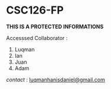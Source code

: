 # CSC126-FP
**THIS IS A PROTECTED INFORMATIONS**

Accesssed Collaborator :
1. Luqman
2. Ian
3. Juan
4. Adam

*contact* : luqmanhanisdaniel@gmail.com
